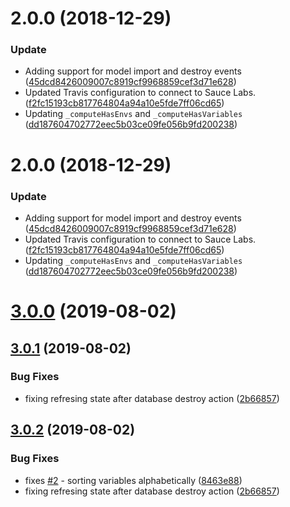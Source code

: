 <a name="2.0.0"></a>
# 2.0.0 (2018-12-29)


### Update

* Adding support for model import and destroy events ([45dcd8426009007c8919cf9968859cef3d71e628](https://github.com/advanced-rest-client/variables-consumer-mixin/commit/45dcd8426009007c8919cf9968859cef3d71e628))
* Updated Travis configuration to connect to Sauce Labs. ([f2fc15193cb817764804a94a10e5fde7ff06cd65](https://github.com/advanced-rest-client/variables-consumer-mixin/commit/f2fc15193cb817764804a94a10e5fde7ff06cd65))
* Updating `_computeHasEnvs` and `_computeHasVariables` ([dd187604702772eec5b03ce09fe056b9fd200238](https://github.com/advanced-rest-client/variables-consumer-mixin/commit/dd187604702772eec5b03ce09fe056b9fd200238))



<a name="2.0.0"></a>
# 2.0.0 (2018-12-29)


### Update

* Adding support for model import and destroy events ([45dcd8426009007c8919cf9968859cef3d71e628](https://github.com/advanced-rest-client/variables-consumer-mixin/commit/45dcd8426009007c8919cf9968859cef3d71e628))
* Updated Travis configuration to connect to Sauce Labs. ([f2fc15193cb817764804a94a10e5fde7ff06cd65](https://github.com/advanced-rest-client/variables-consumer-mixin/commit/f2fc15193cb817764804a94a10e5fde7ff06cd65))
* Updating `_computeHasEnvs` and `_computeHasVariables` ([dd187604702772eec5b03ce09fe056b9fd200238](https://github.com/advanced-rest-client/variables-consumer-mixin/commit/dd187604702772eec5b03ce09fe056b9fd200238))



# [3.0.0](https://github.com/advanced-rest-client/variables-consumer-mixin/compare/2.0.0...3.0.0) (2019-08-02)



## [3.0.1](https://github.com/advanced-rest-client/variables-consumer-mixin/compare/2.0.0...3.0.1) (2019-08-02)


### Bug Fixes

* fixing refresing state after database destroy action ([2b66857](https://github.com/advanced-rest-client/variables-consumer-mixin/commit/2b66857))



## [3.0.2](https://github.com/advanced-rest-client/variables-consumer-mixin/compare/2.0.0...3.0.2) (2019-08-02)


### Bug Fixes

* fixes [#2](https://github.com/advanced-rest-client/variables-consumer-mixin/issues/2) - sorting variables alphabetically ([8463e88](https://github.com/advanced-rest-client/variables-consumer-mixin/commit/8463e88))
* fixing refresing state after database destroy action ([2b66857](https://github.com/advanced-rest-client/variables-consumer-mixin/commit/2b66857))



